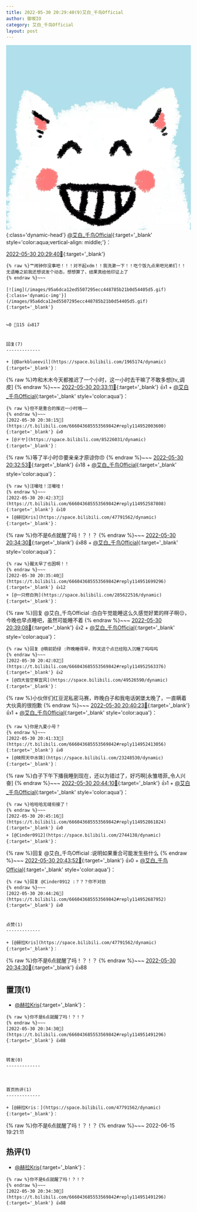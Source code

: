 ```yaml
---
title: 2022-05-30 20:29:40(9)艾白_千鸟Official
author: 御坂IO
category: 艾白_千鸟Official
layout: post
---
```


![img](/images/9ae8b9445fd0665cc014d9080156a45271be73c6.jpg){:class='dynamic-head'}
[@艾白_千鸟Official](https://space.bilibili.com/334537711/dynamic){:target='_blank' style='color:aqua;vertical-align: middle;'}：

[2022-05-30 20:29:40🔗](https://t.bilibili.com/666043685553569842){:target='_blank'}

~~~
{% raw %}艹闹钟你没事吧！！！对不起xdm！！我洗漱一下！！吃个饭九点来吧兄弟们！！
无语睡之前我还想说发个动态，想想算了，结果真给他印证上了
{% endraw %}~~~

[![img](/images/95a6dca12ed5507295ecc448785b21b0d54405d5.gif){:class='dynamic-img'}](/images/95a6dca12ed5507295ecc448785b21b0d54405d5.gif){:target='_blank'}


↪️0 💬115 👍817


回复(7)
-------------

+ [@Darkblueevil](https://space.bilibili.com/1965174/dynamic){:target='_blank'}：
~~~
{% raw %}咋和木木今天都推迟了一个小时，这一小时去干嘛了不敢多想[tv_调皮]
{% endraw %}~~~
[2022-05-30 20:33:11🔗](https://t.bilibili.com/666043685553569842#reply114951275744){:target='_blank'} 👍1
    + [@艾白_千鸟Official](https://space.bilibili.com/334537711/dynamic){:target='_blank' style='color:aqua'}：
~~~
{% raw %}但不是重合的推迟一小时哦——
{% endraw %}~~~
[2022-05-30 20:38:15🔗](https://t.bilibili.com/666043685553569842#reply114952003600){:target='_blank'} 👍0
+ [@ドヤ](https://space.bilibili.com/85226031/dynamic){:target='_blank'}：
~~~
{% raw %}等了半小时😠要亲亲才原谅你😠
{% endraw %}~~~
[2022-05-30 20:32:53🔗](https://t.bilibili.com/666043685553569842#reply114951377024){:target='_blank'} 👍18
    + [@艾白_千鸟Official](https://space.bilibili.com/334537711/dynamic){:target='_blank' style='color:aqua'}：
~~~
{% raw %}汪嘬哇！汪嘬哇！
{% endraw %}~~~
[2022-05-30 20:42:37🔗](https://t.bilibili.com/666043685553569842#reply114952587808){:target='_blank'} 👍10
+ [@赫拉Kris](https://space.bilibili.com/47791562/dynamic){:target='_blank'}：
~~~
{% raw %}你不是6点就醒了吗！？！？
{% endraw %}~~~
[2022-05-30 20:34:30🔗](https://t.bilibili.com/666043685553569842#reply114951491296){:target='_blank'} 👍88
    + [@艾白_千鸟Official](https://space.bilibili.com/334537711/dynamic){:target='_blank' style='color:aqua'}：
~~~
{% raw %}醒太早了也困啊！！
{% endraw %}~~~
[2022-05-30 20:35:40🔗](https://t.bilibili.com/666043685553569842#reply114951699296){:target='_blank'} 👍12
+ [@一只修白狗](https://space.bilibili.com/285622516/dynamic){:target='_blank'}：
~~~
{% raw %}回复 @艾白_千鸟Official :白白午觉能睡这么久感觉好累的样子啊😔，今晚也早点睡吧，虽然可能睡不着
{% endraw %}~~~
[2022-05-30 20:39:08🔗](https://t.bilibili.com/666043685553569842#reply114952042560){:target='_blank'} 👍2
    + [@艾白_千鸟Official](https://space.bilibili.com/334537711/dynamic){:target='_blank' style='color:aqua'}：
~~~
{% raw %}回复 @萌前奶绿 :昨晚睡得早，昨天这个点已经陷入沉睡了呜呜呜
{% endraw %}~~~
[2022-05-30 20:42:02🔗](https://t.bilibili.com/666043685553569842#reply114952563376){:target='_blank'} 👍2
+ [@四大皆空蔡宜风](https://space.bilibili.com/49526590/dynamic){:target='_blank'}：
~~~
{% raw %}小伙伴们红豆泥私密马赛，昨晚白子和我电话粥堡太晚了，一直瞒着大伙真的很抱歉
{% endraw %}~~~
[2022-05-30 20:40:23🔗](https://t.bilibili.com/666043685553569842#reply114952332400){:target='_blank'} 👍1
    + [@艾白_千鸟Official](https://space.bilibili.com/334537711/dynamic){:target='_blank' style='color:aqua'}：
~~~
{% raw %}你是九夏小号？
{% endraw %}~~~
[2022-05-30 20:41:33🔗](https://t.bilibili.com/666043685553569842#reply114952413056){:target='_blank'} 👍0
+ [@映照天中水锦](https://space.bilibili.com/23248530/dynamic){:target='_blank'}：
~~~
{% raw %}白子下午下播我睡到现在，还以为错过了，好巧啊[永雏塔菲_令人兴奋]
{% endraw %}~~~
[2022-05-30 20:44:10🔗](https://t.bilibili.com/666043685553569842#reply114952740336){:target='_blank'} 👍1
    + [@艾白_千鸟Official](https://space.bilibili.com/334537711/dynamic){:target='_blank' style='color:aqua'}：
~~~
{% raw %}哈哈哈无缝衔接了！
{% endraw %}~~~
[2022-05-30 20:45:16🔗](https://t.bilibili.com/666043685553569842#reply114952861824){:target='_blank'} 👍0
+ [@Cinder0912](https://space.bilibili.com/2744138/dynamic){:target='_blank'}：
~~~
{% raw %}回复 @艾白_千鸟Official :说明如果重合可能发生些什么
{% endraw %}~~~
[2022-05-30 20:43:52🔗](https://t.bilibili.com/666043685553569842#reply114952800768){:target='_blank'} 👍0
    + [@艾白_千鸟Official](https://space.bilibili.com/334537711/dynamic){:target='_blank' style='color:aqua'}：
~~~
{% raw %}回复 @Cinder0912 :？？？你不对劲
{% endraw %}~~~
[2022-05-30 20:44:26🔗](https://t.bilibili.com/666043685553569842#reply114952687952){:target='_blank'} 👍0


点赞(1)
-------------

+ [@赫拉Kris](https://space.bilibili.com/47791562/dynamic){:target='_blank'}：
~~~
{% raw %}你不是6点就醒了吗！？！？
{% endraw %}~~~
[2022-05-30 20:34:30🔗](https://t.bilibili.com/666043685553569842#reply114951491296){:target='_blank'} 👍88


置顶(1)
-------------

+ [@赫拉Kris](https://space.bilibili.com/47791562/dynamic){:target='_blank'}：
~~~
{% raw %}你不是6点就醒了吗！？！？
{% endraw %}~~~
[2022-05-30 20:34:30🔗](https://t.bilibili.com/666043685553569842#reply114951491296){:target='_blank'} 👍88


转发(0)
-------------



首页热评(1)
-------------

+ [@赫拉Kris：](https://space.bilibili.com/47791562/dynamic){:target='_blank'}：
~~~
{% raw %}你不是6点就醒了吗！？！？
{% endraw %}~~~
2022-06-15 19:21:11


热评(1)
-------------

+ [@赫拉Kris](https://space.bilibili.com/47791562/dynamic){:target='_blank'}：
~~~
{% raw %}你不是6点就醒了吗！？！？
{% endraw %}~~~
[2022-05-30 20:34:30🔗](https://t.bilibili.com/666043685553569842#reply114951491296){:target='_blank'} 👍88


